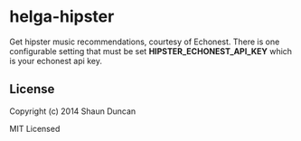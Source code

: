 # helga-hipster

Get hipster music recommendations, courtesy of Echonest. There is one configurable setting
that must be set **HIPSTER_ECHONEST_API_KEY** which is your echonest api key.

## License

Copyright (c) 2014 Shaun Duncan

MIT Licensed
